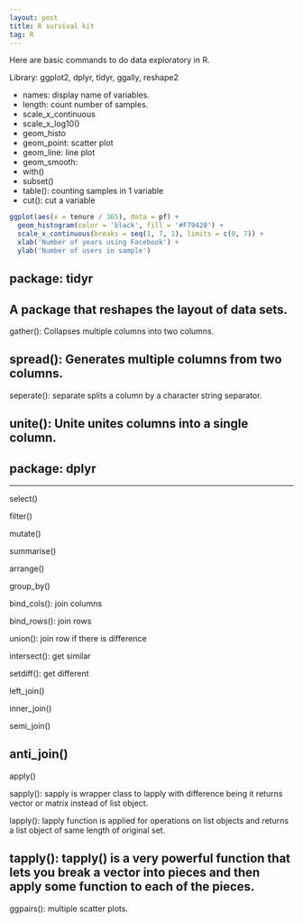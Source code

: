 ```yaml
---
layout: post
title: R survival kit
tag: R
---
```


Here are basic commands to do data exploratory in R.

Library: ggplot2, dplyr, tidyr, ggally, reshape2

- names: display name of variables.
- length: count number of samples.
- scale_x_continuous
- scale_x_log10()
- geom_histo
- geom_point: scatter plot
- geom_line: line plot
- geom_smooth:
- with()
- subset()
- table(): counting samples in 1 variable
- cut(): cut a variable

```r
ggplot(aes(x = tenure / 365), data = pf) + 
  geom_histogram(color = 'black', fill = '#F79420') + 
  scale_x_continuous(breaks = seq(1, 7, 1), limits = c(0, 7)) + 
  xlab('Number of years using Facebook') + 
  ylab('Number of users in sample')
```

## package: tidyr

A package that reshapes the layout of data sets.
---
gather(): Collapses multiple columns into two columns.

spread(): Generates multiple columns from two columns.
---
seperate(): separate splits a column by a character string separator.

unite(): Unite unites columns into a single column.
---

## package: dplyr

---
select()

filter()

mutate()

summarise()

arrange()

group_by()

bind_cols(): join columns

bind_rows(): join rows

union(): join row if there is difference

intersect(): get similar

setdiff(): get different

left_join()

inner_join()

semi_join()

anti_join()
---
apply()

sapply(): sapply is wrapper class to lapply with difference being it returns vector or matrix instead of list object.

lapply(): lapply function is applied for operations on list objects and returns a list object of same length of original set.

tapply(): tapply() is a very powerful function that lets you break a vector into pieces and then apply some function to each of the pieces.
---
ggpairs(): multiple scatter plots.